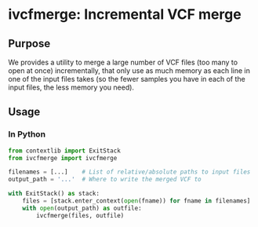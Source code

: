 # ivcfmerge: Incremental VCF merge

## Purpose

We provides a utility to merge a large number of VCF files (too many to open at once) incrementally, that only use as
much memory as each line in one of the input files takes (so the fewer samples you have in each of the input files, the
less memory you need).

## Usage

### In Python

```python
from contextlib import ExitStack
from ivcfmerge import ivcfmerge

filenames = [...]    # List of relative/absolute paths to input files
output_path = '...'  # Where to write the merged VCF to

with ExitStack() as stack:
    files = [stack.enter_context(open(fname)) for fname in filenames]
    with open(output_path) as outfile:
        ivcfmerge(files, outfile)
```
